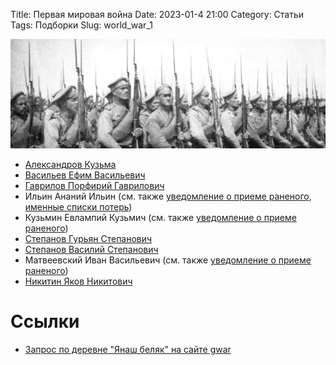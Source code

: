 Title: Первая мировая война
Date: 2023-01-4 21:00
Category: Статьи
Tags: Подборки
Slug: world_war_1

![ww1.jpg](images/ww1.jpg)

- [Александров Кузьма]({filename}persons/I0250.md)
- [Васильев Ефим Васильевич]({filename}persons/I0254.md)
- [Гаврилов Порфирий Гаврилович]({filename}persons/I0253.md)
- Ильин Ананий Ильин (cм. также [уведомление о приеме раненого](https://gwar.mil.ru/heroes/chelovek_gospital1734402/?backurl=%2Fheroes%2F%3Fgroups%3Dawd%3Aptr%3Afrc%3Acmd%3Aprs%26types%3Dawd_nagrady%3Aawd_kart%3Apotery_doneseniya_o_poteryah%3Apotery_gospitali%3Apotery_spiski_zahoroneniy%3Apotery_voennoplen%3Afrc_list%3Acmd_commander%3Aprs_person%26page%3D1%26birth_place_volost%3D%D0%9F%D0%BE%D0%BC%D1%8C%D1%8F%D0%BB%D1%8C%D1%81%D0%BA%D0%B0%D1%8F%26birth_place_uezd%3D%D0%A7%D0%B5%D0%B1%D0%BE%D0%BA%D1%81%D0%B0%D1%80%D1%81%D0%BA%D0%B8%D0%B9%26birth_place_gubernia%3D%D0%9A%D0%B0%D0%B7%D0%B0%D0%BD%D1%81%D0%BA%D0%B0%D1%8F), [именные списки потерь](https://gwar.mil.ru/heroes/chelovek_donesenie10213870/?backurl=%2Fheroes%2F%3Fgroups%3Dawd%3Aptr%3Afrc%3Acmd%3Aprs%26types%3Dawd_nagrady%3Aawd_kart%3Apotery_doneseniya_o_poteryah%3Apotery_gospitali%3Apotery_spiski_zahoroneniy%3Apotery_voennoplen%3Afrc_list%3Acmd_commander%3Aprs_person%26page%3D5%26birth_place_volost%3D%D0%9F%D0%BE%D0%BC%D1%8C%D1%8F%D0%BB%D1%8C%D1%81%D0%BA%D0%B0%D1%8F%26birth_place_uezd%3D%D0%A7%D0%B5%D0%B1%D0%BE%D0%BA%D1%81%D0%B0%D1%80%D1%81%D0%BA%D0%B8%D0%B9%26birth_place_gubernia%3D%D0%9A%D0%B0%D0%B7%D0%B0%D0%BD%D1%81%D0%BA%D0%B0%D1%8F))
- Кузьмин Евлампий Кузьмич (см. также [уведомление о приеме раненого](https://gwar.mil.ru/heroes/chelovek_gospital22196183/?backurl=%2Fheroes%2F%3Fgroups%3Dawd%3Aptr%3Afrc%3Acmd%3Aprs%26types%3Dawd_nagrady%3Aawd_kart%3Apotery_doneseniya_o_poteryah%3Apotery_gospitali%3Apotery_spiski_zahoroneniy%3Apotery_voennoplen%3Afrc_list%3Acmd_commander%3Aprs_person%26page%3D9%26birth_place_volost%3D%D0%9F%D0%BE%D0%BC%D1%8C%D1%8F%D0%BB%D1%8C%D1%81%D0%BA%D0%B0%D1%8F%26birth_place_uezd%3D%D0%A7%D0%B5%D0%B1%D0%BE%D0%BA%D1%81%D0%B0%D1%80%D1%81%D0%BA%D0%B8%D0%B9%26birth_place_gubernia%3D%D0%9A%D0%B0%D0%B7%D0%B0%D0%BD%D1%81%D0%BA%D0%B0%D1%8F))
- [Степанов Гурьян Степанович]({filename}persons/I0273.md)
- [Степанов Василий Степанович]({filename}persons/I0252.md)
- Матвеевский Иван Васильевич (см. также [уведомление о приеме раненого](https://gwar.mil.ru/heroes/chelovek_gospital22757747/?backurl=%2Fheroes%2F%3Fgroups%3Dawd%3Aptr%3Afrc%3Acmd%3Aprs%26types%3Dawd_nagrady%3Aawd_kart%3Apotery_doneseniya_o_poteryah%3Apotery_gospitali%3Apotery_spiski_zahoroneniy%3Apotery_voennoplen%3Afrc_list%3Acmd_commander%3Aprs_person%26page%3D11%26birth_place_volost%3D%D0%9F%D0%BE%D0%BC%D1%8C%D1%8F%D0%BB%D1%8C%D1%81%D0%BA%D0%B0%D1%8F%26birth_place_uezd%3D%D0%A7%D0%B5%D0%B1%D0%BE%D0%BA%D1%81%D0%B0%D1%80%D1%81%D0%BA%D0%B8%D0%B9%26birth_place_gubernia%3D%D0%9A%D0%B0%D0%B7%D0%B0%D0%BD%D1%81%D0%BA%D0%B0%D1%8F))
- [Никитин Яков Никитович]({filename}persons/I0012.md)


# Ссылки

- [Запрос по деревне "Янаш беляк" на сайте gwar](https://gwar.mil.ru/heroes/?birth_place=%D0%AF%D0%BD%D0%B0%D1%88%20%D0%B1%D0%B5%D0%BB%D1%8F%D0%BA&groups=awd:ptr:frc:cmd:prs&types=awd_nagrady:awd_kart:potery_doneseniya_o_poteryah:potery_gospitali:potery_spiski_zahoroneniy:potery_voennoplen:frc_list:cmd_commander:prs_person&page=1)


